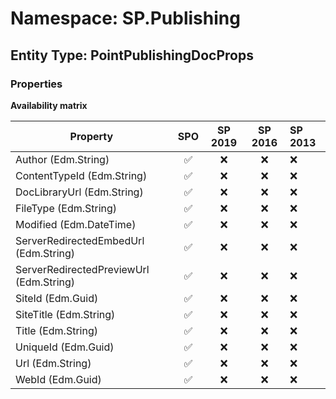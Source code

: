 # Namespace: SP.Publishing

## Entity Type: PointPublishingDocProps

### Properties

**Availability matrix**

Property | SPO | SP 2019 | SP 2016 | SP 2013
----------|:---:|:-------:|:-------:|:-------
Author (Edm.String) | ✅ | ❌ | ❌ | ❌
ContentTypeId (Edm.String) | ✅ | ❌ | ❌ | ❌
DocLibraryUrl (Edm.String) | ✅ | ❌ | ❌ | ❌
FileType (Edm.String) | ✅ | ❌ | ❌ | ❌
Modified (Edm.DateTime) | ✅ | ❌ | ❌ | ❌
ServerRedirectedEmbedUrl (Edm.String) | ✅ | ❌ | ❌ | ❌
ServerRedirectedPreviewUrl (Edm.String) | ✅ | ❌ | ❌ | ❌
SiteId (Edm.Guid) | ✅ | ❌ | ❌ | ❌
SiteTitle (Edm.String) | ✅ | ❌ | ❌ | ❌
Title (Edm.String) | ✅ | ❌ | ❌ | ❌
UniqueId (Edm.Guid) | ✅ | ❌ | ❌ | ❌
Url (Edm.String) | ✅ | ❌ | ❌ | ❌
WebId (Edm.Guid) | ✅ | ❌ | ❌ | ❌

